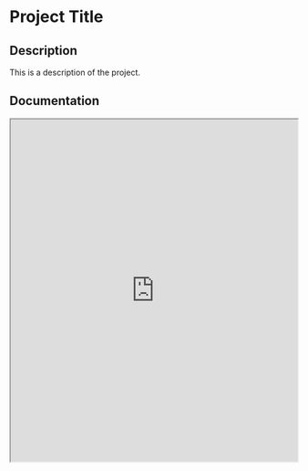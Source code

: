 # Project Title

## Description
This is a description of the project.

## Documentation
<iframe src="https://github.com/steveniscoming/Global-Routing/blob/main/main/prog2_routing.pdf" width="100%" height="600px">
</iframe>
